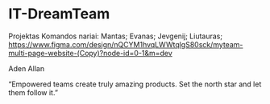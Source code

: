 # IT-DreamTeam
Projektas
Komandos nariai:
Mantas;
Evanas;
Jevgenij;
Liutauras;
https://www.figma.com/design/nQCYM1hvqLWWtqlgS80sck/myteam-multi-page-website-(Copy)?node-id=0-1&m=dev


<div class="maincontainer2">
                <p class="b1 name">Aden Allan</p>
                <div class="b2 description descriptionLAST">“Empowered teams create truly amazing products. Set the
                    north star and let them follow it.”</div>
                    <div class="icon">
                    <i class="fa-brands fa-twitter fa-xl"></i>
                    <i class="fa-brands fa-linkedin fa-xl"></i>
                </div>